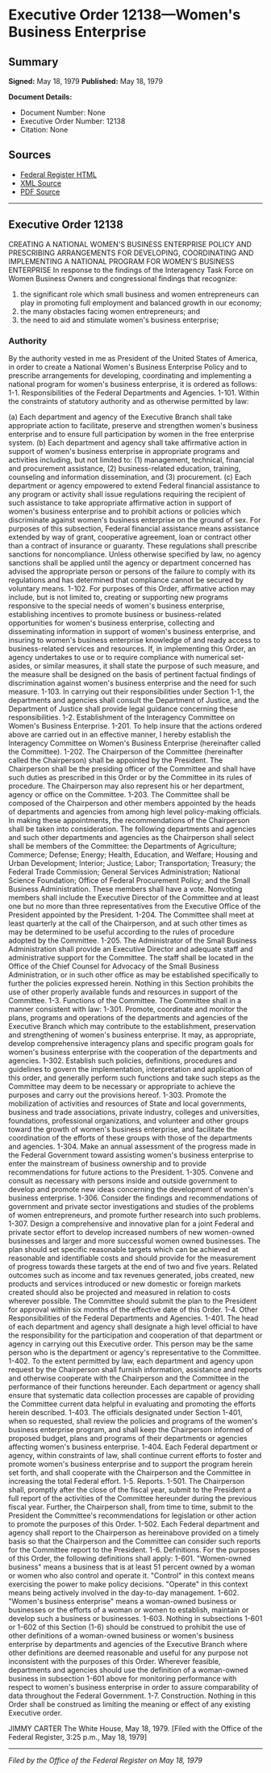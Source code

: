 # Executive Order 12138—Women's Business Enterprise

## Summary

**Signed:** May 18, 1979
**Published:** May 18, 1979

**Document Details:**
- Document Number: None
- Executive Order Number: 12138
- Citation: None

## Sources
- [Federal Register HTML](https://www.presidency.ucsb.edu/documents/executive-order-12138-womens-business-enterprise)
- [XML Source](None)
- [PDF Source](None)

---

## Executive Order 12138

CREATING A NATIONAL WOMEN'S BUSINESS ENTERPRISE POLICY AND PRESCRIBING ARRANGEMENTS FOR DEVELOPING, COORDINATING AND IMPLEMENTING A NATIONAL PROGRAM FOR WOMEN'S BUSINESS ENTERPRISE
In response to the findings of the Interagency Task Force on Women Business Owners and congressional findings that recognize:
1. the significant role which small business and women entrepreneurs can play in promoting full employment and balanced growth in our economy;
2. the many obstacles facing women entrepreneurs; and
3. the need to aid and stimulate women's business enterprise;
### Authority

By the authority vested in me as President of the United States of America, in order to create a National Women's Business Enterprise Policy and to prescribe arrangements for developing, coordinating and implementing a national program for women's business enterprise, it is ordered as follows:
1-1. Responsibilities of the Federal Departments and Agencies.
1-101. Within the constraints of statutory authority and as otherwise permitted by law:

(a) Each department and agency of the Executive Branch shall take appropriate action to facilitate, preserve and strengthen women's business enterprise and to ensure full participation by women in the free enterprise system.
(b) Each department and agency shall take affirmative action in support of women's business enterprise in appropriate programs and activities including, but not limited to:
    (1) management, technical, financial and procurement assistance,
    (2) business-related education, training, counseling and information dissemination, and
    (3) procurement.
(c) Each department or agency empowered to extend Federal financial assistance to any program or activity shall issue regulations requiring the recipient of such assistance to take appropriate affirmative action in support of women's business enterprise and to prohibit actions or policies which discriminate against women's business enterprise on the ground of sex. For purposes of this subsection, Federal financial assistance means assistance extended by way of grant, cooperative agreement, loan or contract other than a contract of insurance or guaranty. These regulations shall prescribe sanctions for noncompliance. Unless otherwise specified by law, no agency sanctions shall be applied until the agency or department concerned has advised the appropriate person or persons of the failure to comply with its regulations and has determined that compliance cannot be secured by voluntary means.
1-102. For purposes of this Order, affirmative action may include, but is not limited to, creating or supporting new programs responsive to the special needs of women's business enterprise, establishing incentives to promote business or business-related opportunities for women's business enterprise, collecting and disseminating information in support of women's business enterprise, and insuring to women's business enterprise knowledge of and ready access to business-related services and resources. If, in implementing this Order, an agency undertakes to use or to require compliance with numerical set-asides, or similar measures, it shall state the purpose of such measure, and the measure shall be designed on the basis of pertinent factual findings of discrimination against women's business enterprise and the need for such measure.
1-103. In carrying out their responsibilities under Section 1-1, the departments and agencies shall consult the Department of Justice, and the Department of Justice shall provide legal guidance concerning these responsibilities.
1-2. Establishment of the Interagency Committee on Women's Business Enterprise.
1-201. To help insure that the actions ordered above are carried out in an effective manner, I hereby establish the Interagency Committee on Women's Business Enterprise (hereinafter called the Committee).
1-202. The Chairperson of the Committee (hereinafter called the Chairperson) shall be appointed by the President. The Chairperson shall be the presiding officer of the Committee and shall have such duties as prescribed in this Order or by the Committee in its rules of procedure. The Chairperson may also represent his or her department, agency or office on the Committee.
1-203. The Committee shall be composed of the Chairperson and other members appointed by the heads of departments and agencies from among high level policy-making officials. In making these appointments, the recommendations of the Chairperson shall be taken into consideration. The following departments and agencies and such other departments and agencies as the Chairperson shall select shall be members of the Committee: the Departments of Agriculture; Commerce; Defense; Energy; Health, Education, and Welfare; Housing and Urban Development; Interior; Justice; Labor; Transportation; Treasury; the Federal Trade Commission; General Services Administration; National Science Foundation; Office of Federal Procurement Policy; and the Small Business Administration. These members shall have a vote. Nonvoting members shall include the Executive Director of the Committee and at least one but no more than three representatives from the Executive Office of the President appointed by the President.
1-204. The Committee shall meet at least quarterly at the call of the Chairperson, and at such other times as may be determined to be useful according to the rules of procedure adopted by the Committee.
1-205. The Administrator of the Small Business Administration shall provide an Executive Director and adequate staff and administrative support for the Committee. The staff shall be located in the Office of the Chief Counsel for Advocacy of the Small Business Administration, or in such other office as may be established specifically to further the policies expressed herein. Nothing in this Section prohibits the use of other properly available funds and resources in support of the Committee.
1-3. Functions of the Committee. The Committee shall in a manner consistent with law:
1-301. Promote, coordinate and monitor the plans, programs and operations of the departments and agencies of the Executive Branch which may contribute to the establishment, preservation and strengthening of women's business enterprise. It may, as appropriate, develop comprehensive interagency plans and specific program goals for women's business enterprise with the cooperation of the departments and agencies.
1-302. Establish such policies, definitions, procedures and guidelines to govern the implementation, interpretation and application of this order, and generally perform such functions and take such steps as the Committee may deem to be necessary or appropriate to achieve the purposes and carry out the provisions hereof.
1-303. Promote the mobilization of activities and resources of State and local governments, business and trade associations, private industry, colleges and universities, foundations, professional organizations, and volunteer and other groups toward the growth of women's business enterprise, and facilitate the coordination of the efforts of these groups with those of the departments and agencies.
1-304. Make an annual assessment of the progress made in the Federal Government toward assisting women's business enterprise to enter the mainstream of business ownership and to provide recommendations for future actions to the President.
1-305. Convene and consult as necessary with persons inside and outside government to develop and promote new ideas concerning the development of women's business enterprise.
1-306. Consider the findings and recommendations of government and private sector investigations and studies of the problems of women entrepreneurs, and promote further research into such problems.
1-307. Design a comprehensive and innovative plan for a joint Federal and private sector effort to develop increased numbers of new women-owned businesses and larger and more successful women owned businesses. The plan should set specific reasonable targets which can be achieved at reasonable and identifiable costs and should provide for the measurement of progress towards these targets at the end of two and five years. Related outcomes such as income and tax revenues generated, jobs created, new products and services introduced or new domestic or foreign markets created should also be projected and measured in relation to costs wherever possible. The Committee should submit the plan to the President for approval within six months of the effective date of this Order.
1-4. Other Responsibilities of the Federal Departments and Agencies.
1-401. The head of each department and agency shall designate a high level official to have the responsibility for the participation and cooperation of that department or agency in carrying out this Executive order. This person may be the same person who is the department or agency's representative to the Committee.
1-402. To the extent permitted by law, each department and agency upon request by the Chairperson shall furnish information, assistance and reports and otherwise cooperate with the Chairperson and the Committee in the performance of their functions hereunder. Each department or agency shall ensure that systematic data collection processes are capable of providing the Committee current data helpful in evaluating and promoting the efforts herein described.
1-403. The officials designated under Section 1-401, when so requested, shall review the policies and programs of the women's business enterprise program, and shall keep the Chairperson informed of proposed budget, plans and programs of their departments or agencies affecting women's business enterprise.
1-404. Each Federal department or agency, within constraints of law, shall continue current efforts to foster and promote women's business enterprise and to support the program herein set forth, and shall cooperate with the Chairperson and the Committee in increasing the total Federal effort. 1-5. Reports.
1-501. The Chairperson shall, promptly after the close of the fiscal year, submit to the President a full report of the activities of the Committee hereunder during the previous fiscal year. Further, the Chairperson shall, from time to time, submit to the President the Committee's recommendations for legislation or other action to promote the purposes of this Order.
1-502. Each Federal department and agency shall report to the Chairperson as hereinabove provided on a timely basis so that the Chairperson and the Committee can consider such reports for the Committee report to the President.
1-6. Definitions. For the purposes of this Order, the following definitions shall apply:
1-601. "Women-owned business" means a business that is at least 51 percent owned by a woman or women who also control and operate it. "Control" in this context means exercising the power to make policy decisions. "Operate" in this context means being actively involved in the day-to-day management.
1-602. "Women's business enterprise" means a woman-owned business or businesses or the efforts of a woman or women to establish, maintain or develop such a business or businesses.
1-603. Nothing in subsections 1-601 or 1-602 of this Section (1-6) should be construed to prohibit the use of other definitions of a woman-owned business or women's business enterprise by departments and agencies of the Executive Branch where other definitions are deemed reasonable and useful for any purpose not inconsistent with the purposes of this Order. Wherever feasible, departments and agencies should use the definition of a woman-owned business in subsection 1-601 above for monitoring performance with respect to women's business enterprise in order to assure comparability of data throughout the Federal Government.
1-7. Construction. Nothing in this Order shall be construed as limiting the meaning or effect of any existing Executive order.

JIMMY CARTER
The White House,
May 18, 1979.
[Filed with the Office of the Federal Register, 3:25 p.m., May 18, 1979]

---

*Filed by the Office of the Federal Register on May 18, 1979*
